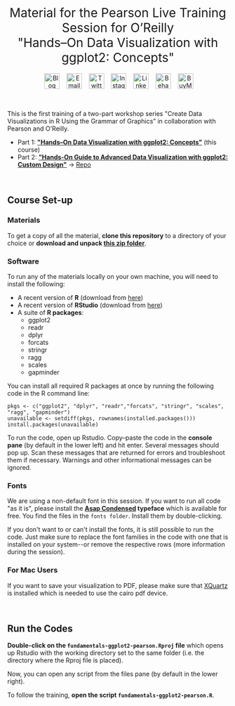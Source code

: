 <h1 style="font-weight:normal" align="center">
  Material for the Pearson Live Training Session for O’Reilly<br>"Hands–On Data Visualization with ggplot2: Concepts"
</h1>

<div align="center">

&nbsp;&nbsp;&nbsp;
<a href="https://www.cedricscherer.com"><img border="0" alt="Blog" src="https://assets.dryicons.com/uploads/icon/svg/4926/home.svg" width="35" height="35"></a>&nbsp;&nbsp;&nbsp;
<a href="mailto:hello@cedricscherer.com"><img border="0" alt="Email" src="https://assets.dryicons.com/uploads/icon/svg/8009/02dc3a5c-6504-4347-85fb-3f510cfecc45.svg" width="35" height="35"></a>&nbsp;&nbsp;&nbsp;
<a href="https://twitter.com/CedScherer"><img border="0" alt="Twitter" src="https://assets.dryicons.com/uploads/icon/svg/8385/c23f7ffc-ca8d-4246-8978-ce9f6d5bcc99.svg" width="35" height="35"></a>&nbsp;&nbsp;&nbsp; 
<a href="https://www.instagram.com/cedscherer/"><img border="0" alt="Instagram" src="https://assets.dryicons.com/uploads/icon/svg/8330/62263227-bb78-4b42-a9a9-e222e0cc7b97.svg" width="35" height="35"></a>&nbsp;&nbsp;&nbsp;
<a href="https://www.linkedin.com/in/cedricpscherer/"><img border="0" alt="LinkedIn" src="https://assets.dryicons.com/uploads/icon/svg/8337/a347cd89-1662-4421-be90-58e5e8004eae.svg" width="35" height="35"></a>&nbsp;&nbsp;&nbsp;
<a href="https://www.behance.net/cedscherer"><img border="0" alt="Behance" src="https://assets.dryicons.com/uploads/icon/svg/8264/04073ce3-5b98-4f32-88d3-82b2ef828066.svg" width="35" height="35"></a>&nbsp;&nbsp;&nbsp;
<a href="https://www.buymeacoffee.com/z3tt"><img border="0" alt="BuyMeACoffee" src="https://www.buymeacoffee.com/assets/img/guidelines/logo-mark-3.svg" width="35" height="35"></a>&nbsp;&nbsp;&nbsp;

</div>
<br>


This is the first training of a two-part workshop series "Create Data Visualizations in R Using the Grammar of Graphics” in collaboration with Pearson and O'Reilly.

* Part 1: **["Hands–On Data Visualization with ggplot2: Concepts"](https://www.oreilly.com/live-events/hands-on-data-visualization-with-ggplot2-concepts/0636920089879/)** (this course)
* Part 2: **["Hands-On Guide to Advanced Data Visualization with ggplot2: Custom Design"](https://www.oreilly.com/live-events/hands-on-guide-to-advanced-data-visualization-with-ggplot2-custom-design/0636920092434/)** → [Repo](https://github.com/z3tt/advanced-ggplot2-pearson)

<br>

## Course Set-up

### Materials

To get a copy of all the material, **clone this repository** to a directory of your choice or **download and unpack [this zip folder](https://github.com/z3tt/fundamentals-ggplot2-pearson/archive/refs/heads/main.zip)**. 
  
### Software

To run any of the materials locally on your own machine, you will need to install the following:

- A recent version of **R** (download from [here](https://cloud.r-project.org/)) 
- A recent version of **RStudio** (download from [here](https://rstudio.com/products/rstudio/download/#download))
- A suite of **R packages**:
  + ggplot2
  + readr
  + dplyr
  + forcats
  + stringr
  + ragg
  + scales
  + gapminder

You can install all required R packages at once by running the following code in the R command line:

```{r install, eval=FALSE, echo=TRUE}
pkgs <- c("ggplot2", "dplyr", "readr","forcats", "stringr", "scales", "ragg", "gapminder")
unavailable <- setdiff(pkgs, rownames(installed.packages()))
install.packages(unavailable)
```

To run the code, open up Rstudio. Copy–paste the code in the **console pane** (by default in the lower left) and hit enter. Several messages should pop up. Scan these messages that are returned for errors and troubleshoot them if necessary. Warnings and other informational messages can be ignored.

### Fonts

We are using a non-default font in this session. If you want to run all code "as it is", please install the **[Asap Condensed](https://fonts.google.com/specimen/Asap+Condensed) typeface** which is available for free. You find the files in the `fonts folder`. Install them by double-clicking.

If you don't want to or can't install the fonts, it is still possible to run the code. Just make sure to replace the font families in the code with one that is installed on your system--or remove the respective rows (more information during the session).

### For Mac Users

If you want to save your visualization to PDF, please make sure that [XQuartz](https://www.xquartz.org/) is installed which is needed to use the cairo pdf device.

<br>

## Run the Codes 

**Double-click on the `fundamentals-ggplot2-pearson.Rproj` file** which opens up Rstudio with the working directory set to the same folder (i.e. the directory where the Rproj file is placed). 

Now, you can open any script from the files pane (by default in the lower right). 

To follow the training, **open the script `fundamentals-ggplot2-pearson.R`**.
